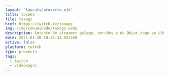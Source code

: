 ```yaml
---
layout: "layouts/proxecto.njk"
title: toxoGZ
file: toxogz
href: https://twitch.tv/toxogz
img: /img/comunidade/toxogz.webp
description: Intento de streamer galego, coruñés e do Dépor.Xogo ao LOL, TFT e o que xurda. Agradécese que apoiedes a canle con un "follow" e participedes no "chat". E se queredes tirarme o Prime cómovos os...
date: 2021-01-20 18:34:33.552268
active: false
platform: twitch
type: proxecto
tags:
  - twitch
  - videoxogos
---
```

